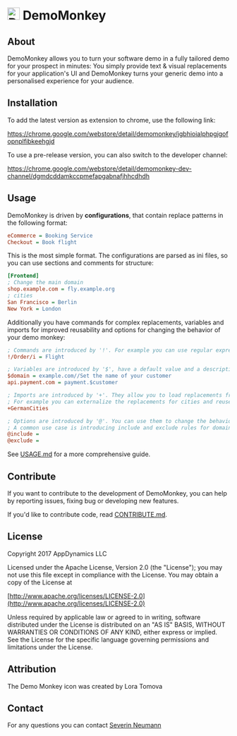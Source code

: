 # <img src="icons/monkey.png" alt="DemoMonkey Icon" width="28" height=""> DemoMonkey

## About

DemoMonkey allows you to turn your software demo in a fully tailored demo for your prospect in minutes:
You simply provide text & visual replacements for your application's UI and DemoMonkey turns your generic
demo into a personalised experience for your audience.

## Installation

To add the latest version as extension to chrome, use the following link:

<https://chrome.google.com/webstore/detail/demomonkey/jgbhioialphpgjgofopnplfibkeehgjd>

To use a pre-release version, you can also switch to the developer channel:

<https://chrome.google.com/webstore/detail/demomonkey-dev-channel/dgmdcddamkccpmefapgabnafjhhcdhdh>

## Usage

DemoMonkey is driven by **configurations**, that contain replace patterns in the following format:

```ini
eCommerce = Booking Service
Checkout = Book flight
```

This is the most simple format. The configurations are parsed as ini files, so you can use sections and comments for structure:

```ini
[Frontend]
; Change the main domain
shop.example.com = fly.example.org
; cities
San Francisco = Berlin
New York = London
```

Additionally you have commands for complex replacements, variables and imports for improved reusability and options for
changing the behavior of your demo monkey:

```ini
; Commands are introduced by '!'. For example you can use regular expressions:
!/Order/i = Flight

; Variables are introduced by '$', have a default value and a description
$domain = example.com//Set the name of your customer
api.payment.com = payment.$customer

; Imports are introduced by '+'. They allow you to load replacements from other configurations.
; For example you can externalize the replacements for cities and reuse it over and over again.
+GermanCities

; Options are introduced by '@'. You can use them to change the behavior of tampermonkey.
; A common use case is introducing include and exclude rules for domains:
@include =
@exclude =
```

See [USAGE.md](USAGE.md) for a more comprehensive guide.

## Contribute

If you want to contribute to the development of DemoMonkey, you can help by reporting issues, fixing bug or developing
new features.

If you'd like to contribute code, read [CONTRIBUTE.md](CONTRIBUTE.md).

## License

Copyright 2017 AppDynamics LLC

Licensed under the Apache License, Version 2.0 (the "License"); you may not use this file except in compliance with the License.
You may obtain a copy of the License at

[http://www.apache.org/licenses/LICENSE-2.0](http://www.apache.org/licenses/LICENSE-2.0)

Unless required by applicable law or agreed to in writing, software distributed under the License is distributed on an
"AS IS" BASIS, WITHOUT WARRANTIES OR CONDITIONS OF ANY KIND, either express or implied.
See the License for the specific language governing permissions and limitations under the License.

## Attribution

The Demo Monkey icon was created by Lora Tomova

## Contact

For any questions you can contact [Severin Neumann](https://github.com/svrnm)
